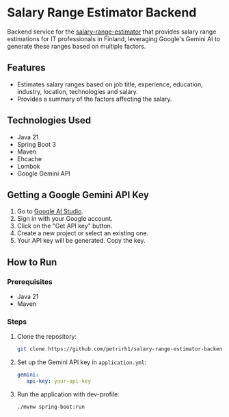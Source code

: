 # Salary Range Estimator Backend

Backend service for the [salary-range-estimator](https://github.com/petrirh1/salary-range-estimator) that provides salary range estimations for IT professionals in Finland, leveraging Google's Gemini AI to generate these ranges based on multiple factors.

## Features

*   Estimates salary ranges based on job title, experience, education, industry, location, technologies and salary.
*   Provides a summary of the factors affecting the salary.

## Technologies Used

*   Java 21
*   Spring Boot 3
*   Maven
*   Ehcache
*   Lombok
*   Google Gemini API

## Getting a Google Gemini API Key

1.  Go to [Google AI Studio](https://aistudio.google.com/).
2.  Sign in with your Google account.
3.  Click on the "Get API key" button.
4.  Create a new project or select an existing one.
5.  Your API key will be generated. Copy the key.

## How to Run

### Prerequisites

*   Java 21
*   Maven

### Steps

1.  Clone the repository:
    ```bash
    git clone https://github.com/petrirh1/salary-range-estimator-backend.git
    ```
2.  Set up the Gemini API key in `application.yml`:
    ```yaml
    gemini:
       api-key: your-api-key
    ```
3. Run the application with dev-profile:
    ```bash
    ./mvnw spring-boot:run
    ```
